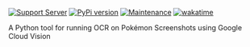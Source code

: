 [![Support Server](https://img.shields.io/discord/614101299197378571.svg?color=7289da&label=Support&logo=discord&style=flat)](https://discord.gg/pdxh7P)
[![PyPi version](https://badgen.net/pypi/v/PogoOCR/)](https://pypi.com/project/PogoOCR)
[![Maintenance](https://img.shields.io/static/v1?label=Maintained?&message=yes&color=success&style=flat)](#)
[![wakatime](https://wakatime.com/badge/github/TrainerDex/PogoOCR.svg?style=flat)](https://wakatime.com/badge/github/TrainerDex/PogoOCR)

A Python tool for running OCR on Pokémon Screenshots using Google Cloud Vision

